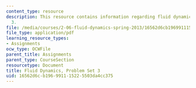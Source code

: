 ```yaml
---
content_type: resource
description: This resource contains information regarding fluid dynamics problem set
  3.
file: /media/courses/2-06-fluid-dynamics-spring-2013/16562d6cb196991115225503da4cc375_MIT2_06S13_ps3.pdf
file_type: application/pdf
learning_resource_types:
- Assignments
ocw_type: OCWFile
parent_title: Assignments
parent_type: CourseSection
resourcetype: Document
title: Fluid Dynamics, Problem Set 3
uid: 16562d6c-b196-9911-1522-5503da4cc375
---
```


